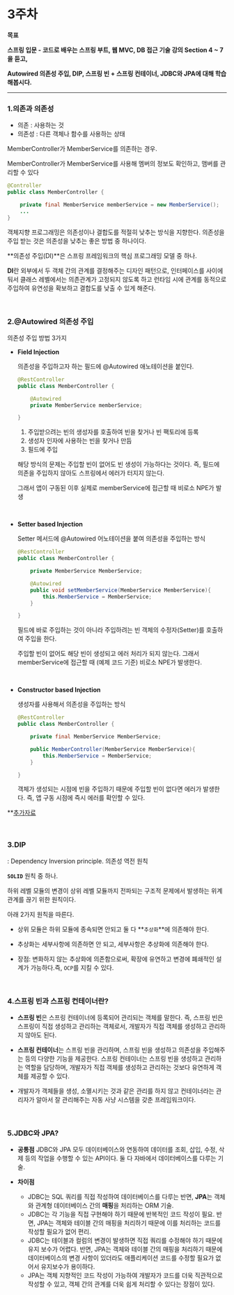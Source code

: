# 3주차

****목표****

**스프링 입문 - 코드로 배우는 스프링 부트, 웹 MVC, DB 접근 기술 강의 Section 4 ~ 7 을 듣고,**

**Autowired 의존성 주입,  DIP, 스프링 빈 + 스프링 컨테이너, JDBC와 JPA에 대해 학습해봅시다.**

---

### 1.의존과 의존성

- 의존 : 사용하는 것
- 의존성 : 다른 객체나 함수를 사용하는 상태

MemberController가 MemberService를 의존하는 경우.

MemberController가 MemberService를 사용해 멤버의 정보도 확인하고, 맴버를 관리할 수 있다

```java
@Controller
public class MemberController {

	private final MemberService memberService = new MemberService();
	...
}
```

객체지향 프로그래밍은 의존성이나 결합도를 적절히 낮추는 방식을 지향한다.
의존성을 주입 받는 것은 의존성을 낮추는 좋은 방법 중 하나이다.

**의존성 주입(DI)**은 스프링 프레임워크의 핵심 프로그래밍 모델 중 하나.

**DI**란 외부에서 두 객체 간의 관계를 결정해주는 디자인 패턴으로, 인터페이스를 사이에 둬서 클래스 레벨에서는 의존관계가 고정되지 않도록 하고 런타임 시에 관계를 동적으로 주입하여 유연성을 확보하고 결합도를 낮출 수 있게 해준다.

<br>

### 2.@Autowired 의존성 주입

의존성 주입 방법 3가지

- **Field Injection**
    
    의존성을 주입하고자 하는 필드에 @Autowired 애노테이션을 붙인다.
    
    ```java
    @RestController
    public class MemberController {
    
        @Autowired
        private MemberService memberService;
    
    }
    ```
    
    1. 주입받으려는 빈의 생성자를 호출하여 빈을 찾거나 빈 팩토리에 등록
    2. 생성자 인자에 사용하는 빈을 찾거나 만듬
    3. 필드에 주입
    
    해당 방식의 문제는 주입할 빈이 없어도 빈 생성이 가능하다는 것이다. 즉, 필드에 의존을 주입하지 않아도 스프링에서 에러가 터지지 않는다.
    
    그래서 앱이 구동된 이후 실제로 memberService에 접근할 때 비로소 NPE가 발생
    
<br>

- **Setter based Injection**
    
    Setter 메서드에 @Autowired 어노테이션을 붙여 의존성을 주입하는 방식
    
    ```java
    @RestController
    public class MemberController {
    
        private MemberService MemberService;
    
        @Autowired
        public void setMemberService(MemberService MemberService){
            this.MemberService = MemberService;
        }
    
    }
    ```
    
    필드에 바로 주입하는 것이 아니라 주입하려는 빈 객체의 수정자(Setter)를 호출하여 주입을 한다.
    
    주입할 빈이 없어도 해당 빈이 생성되고 에러 처리가 되지 않는다. 그래서 memberService에 접근할 때 (예제 코드 기준) 비로소 NPE가 발생한다.
    
<br>

- **Constructor based Injection**
    
    생성자를 사용해서 의존성을 주입하는 방식
    
    ```java
    @RestController
    public class MemberController {
    
        private final MemberService MemberService;
    
        public MemberController(MemberService MemberService){
            this.MemberService = MemberService;
        }
    
    }
    ```
    
    객체가 생성되는 시점에 빈을 주입하기 때문에 주입할 빈이 없다면 에러가 발생한다. 즉, 앱 구동 시점에 즉시 에러를 확인할 수 있다.
    

**[추가자료](https://jgrammer.tistory.com/entry/springboot-%EC%9D%98%EC%A1%B4%EC%84%B1-%EC%A3%BC%EC%9E%85-%EB%B0%A9%EC%8B%9D-%EA%B2%B0%EC%A0%95)

<br>

### 3.DIP

: Dependency Inversion principle. 의존성 역전 원칙

**`SOLID`** 원칙 중 하나.

하위 레벨 모듈의 변경이 상위 레벨 모듈까지 전파되는 구조적 문제에서 발생하는 위계관계를 끊기 위한 원칙이다.

아래 2가지 원칙을 따른다.

- 상위 모듈은 하위 모듈에 종속되면 안되고 둘 다 **`추상화`**에 의존해야 한다.
- 추상화는 세부사항에 의존하면 안 되고, 세부사항은 추상화에 의존해야 한다.

- 장점: 변화하지 않는 추상화에 의존함으로써, 확장에 유연하고 변경에 폐쇄적인 설계가 가능하다.즉, `OCP`를 지킬 수 있다.

<br>

### 4.스프링 빈과 스프링 컨테이너란?

- **스프링 빈**은 스프링 컨테이너에 등록되어 관리되는 객체를 말한다. 즉, 스프링 빈은 스프링이 직접 생성하고 관리하는 객체로서, 개발자가 직접 객체를 생성하고 관리하지 않아도 된다.

- **스프링 컨테이너**는 스프링 빈을 관리하며, 스프링 빈을 생성하고 의존성을 주입해주는 등의 다양한 기능을 제공한다. 스프링 컨테이너는 스프링 빈을 생성하고 관리하는 역할을 담당하며, 개발자가 직접 객체를 생성하고 관리하는 것보다 유연하게 객체를 제공할 수 있다.

- 개발자가 객체들을 생성, 소멸시키는 것과 같은 관리를 하지 않고 컨테이너라는 관리자가 알아서 잘 관리해주는 자동 사냥 시스템을 갖춘 프레임워크이다.

<br>

### 5.JDBC와 JPA?

- **공통점**
JDBC와 JPA 모두 데이터베이스와 연동하여 데이터를 조회, 삽입, 수정, 삭제 등의 작업을 수행할 수 있는 API이다.
둘 다 자바에서 데이터베이스를 다루는 기술.

- **차이점**
    - JDBC는 SQL 쿼리를 직접 작성하여 데이터베이스를 다루는 반면, **JPA**는 객체와 관계형 데이터베이스 간의 **매핑**을 처리하는 ORM 기술.
    - JDBC는 각 기능을 직접 구현해야 하기 때문에 반복적인 코드 작성이 필요. 반면, JPA는 객체와 테이블 간의 매핑을 처리하기 때문에 이를 처리하는 코드를 작성할 필요가 없어 편리.
    - JDBC는 테이블과 컬럼의 변경이 발생하면 직접 쿼리를 수정해야 하기 때문에 유지 보수가 어렵다. 반면, JPA는 객체와 테이블 간의 매핑을 처리하기 때문에 데이터베이스의 변경 사항이 있더라도 애플리케이션 코드를 수정할 필요가 없어서 유지보수가 용이하다.
    - JPA는 객체 지향적인 코드 작성이 가능하여 개발자가 코드를 더욱 직관적으로 작성할 수 있고, 객체 간의 관계를 더욱 쉽게 처리할 수 있다는 장점이 있다.
